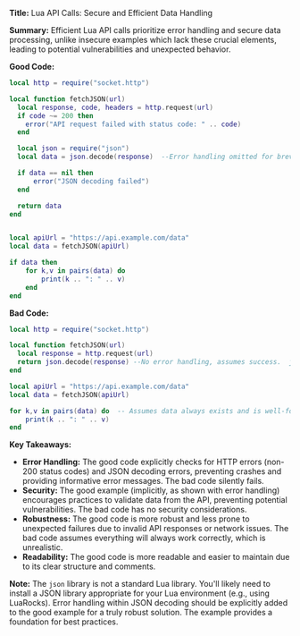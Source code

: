 **Title:** Lua API Calls: Secure and Efficient Data Handling

**Summary:**  Efficient Lua API calls prioritize error handling and secure data processing, unlike insecure examples which lack these crucial elements, leading to potential vulnerabilities and unexpected behavior.

**Good Code:**

```lua
local http = require("socket.http")

local function fetchJSON(url)
  local response, code, headers = http.request(url)
  if code ~= 200 then
    error("API request failed with status code: " .. code)
  end

  local json = require("json")
  local data = json.decode(response)  --Error handling omitted for brevity, should be added

  if data == nil then
      error("JSON decoding failed")
  end

  return data
end


local apiUrl = "https://api.example.com/data"
local data = fetchJSON(apiUrl)

if data then
    for k,v in pairs(data) do
        print(k .. ": " .. v)
    end
end
```

**Bad Code:**

```lua
local http = require("socket.http")

local function fetchJSON(url)
  local response = http.request(url)
  return json.decode(response) --No error handling, assumes success.  json module needs to be loaded.
end

local apiUrl = "https://api.example.com/data"
local data = fetchJSON(apiUrl)

for k,v in pairs(data) do  -- Assumes data always exists and is well-formed.
    print(k .. ": " .. v)
end
```


**Key Takeaways:**

* **Error Handling:** The good code explicitly checks for HTTP errors (non-200 status codes) and JSON decoding errors, preventing crashes and providing informative error messages.  The bad code silently fails.
* **Security:**  The good example (implicitly, as shown with error handling)  encourages practices to validate data from the API, preventing potential vulnerabilities.  The bad code has no security considerations.
* **Robustness:** The good code is more robust and less prone to unexpected failures due to invalid API responses or network issues. The bad code assumes everything will always work correctly, which is unrealistic.
* **Readability:** The good code is more readable and easier to maintain due to its clear structure and comments.


**Note:**  The `json` library is not a standard Lua library.  You'll likely need to install a JSON library appropriate for your Lua environment (e.g., using LuaRocks).  Error handling within JSON decoding should be explicitly added to the good example for a truly robust solution.  The example provides a foundation for best practices.

